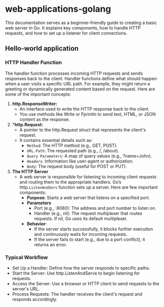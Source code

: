 # web-applications-golang
This documentation serves as a beginner-friendly guide to creating a basic web server in Go. It explains key components, how to handle HTTP requests, and how to set up a listener for client connections.

## Hello-world application
### HTTP Handler Function
The handler function processes incoming HTTP requests and sends responses back to the client. Handler functions define what should happen when a user visits a specific URL path. For example, they might return a greeting or dynamically generated content based on the request. Here are some of the important concepts:
1. **http.ResponseWriter:**
    - An interface used to write the HTTP response back to the client.
    - You use methods like Write or Fprintln to send text, HTML, or JSON content as the response.
2. ***http.Request:**
    - A pointer to the http.Request struct that represents the client's request.
    - It contains essential details such as:
        - `Method`: The HTTP method (e.g., GET, POST).
        - `URL.Path`: The requested path (e.g., /, /about).
        - `Query Parameters`: A map of query values (e.g., ?name=John).
        - `Headers`: Information like user-agent or authorization.
        - `Body`: The request body (useful for POST or PUT).
3. **The HTTP Server**
    - A web server is responsible for listening to incoming client requests and routing them to the appropriate handlers. Go’s http.`ListenAndServ` function sets up a server. Here are few important components: 
        - **Purpose**: Starts a web server that listens on a specified port.
        - **Parameters**
            - Port (e.g., :8080): The address and port number to listen on.
            - Handler (e.g., nil): The request multiplexer that routes requests. If nil, Go uses its default multiplexer.
        - **Behavior**:
            - If the server starts successfully, it blocks further execution and continuously waits for incoming requests.
            - If the server fails to start (e.g., due to a port conflict), it returns an error.
### Typical Workflow
- Set Up a Handler: Define how the server responds to specific paths.
- Start the Server: Use http.ListenAndServe to begin listening for requests.
- Access the Server: Use a browser or HTTP client to send requests to the server's URL.
- Process Requests: The handler receives the client's request and responds accordingly.